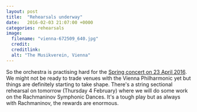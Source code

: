 ```yaml
---
layout: post
title:  "Rehearsals underway"
date:   2016-02-03 21:07:00 +0000
categories: rehearsals
image: 
  filename: "vienna-672509_640.jpg"
  credit:
  creditlink:
  alt: "The Musikverein, Vienna"
---
```


So the orchestra is practising hard for the [Spring concert on 23 April 2016]({{site.url}}/concerts.html). 
We might not be ready to trade venues with the Vienna Philharmonic
yet but things are definitely starting to take shape. There's a string sectional rehearsal on tomorrow (Thursday 4 February) where we will
do some work on the Rachmaninov Symphonic Dances. It's a tough play but as always with Rachmaninov, the rewards are enormous.